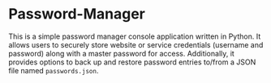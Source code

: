 # Password-Manager

This is a simple password manager console application written in Python. It allows users to securely store website or service credentials (username and password) along with a master password for access. Additionally, it provides options to back up and restore password entries to/from a JSON file named `passwords.json`. 
